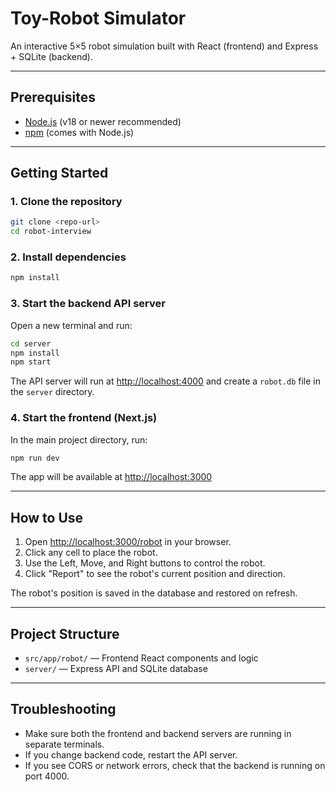 # Toy-Robot Simulator

An interactive 5×5 robot simulation built with React (frontend) and Express + SQLite (backend).

---

## Prerequisites

- [Node.js](https://nodejs.org/) (v18 or newer recommended)
- [npm](https://www.npmjs.com/) (comes with Node.js)

---

## Getting Started

### 1. Clone the repository

```bash
git clone <repo-url>
cd robot-interview
```

### 2. Install dependencies

```bash
npm install
```

### 3. Start the backend API server

Open a new terminal and run:

```bash
cd server
npm install
npm start
```

The API server will run at [http://localhost:4000](http://localhost:4000) and create a `robot.db` file in the `server` directory.

### 4. Start the frontend (Next.js)

In the main project directory, run:

```bash
npm run dev
```

The app will be available at [http://localhost:3000](http://localhost:3000)

---

## How to Use

1. Open [http://localhost:3000/robot](http://localhost:3000/robot) in your browser.
2. Click any cell to place the robot.
3. Use the Left, Move, and Right buttons to control the robot.
4. Click "Report" to see the robot's current position and direction.

The robot's position is saved in the database and restored on refresh.

---

## Project Structure

- `src/app/robot/` — Frontend React components and logic
- `server/` — Express API and SQLite database

---

## Troubleshooting

- Make sure both the frontend and backend servers are running in separate terminals.
- If you change backend code, restart the API server.
- If you see CORS or network errors, check that the backend is running on port 4000.
